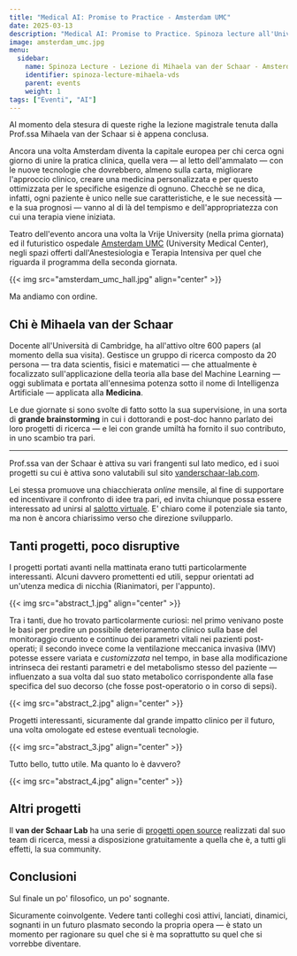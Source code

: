 ```yaml
---
title: "Medical AI: Promise to Practice - Amsterdam UMC"
date: 2025-03-13
description: "Medical AI: Promise to Practice. Spinoza lecture all'University Medical Center di Amsterdam tenuta dalla Prof.ssa Mihaela van der Schaar"
image: amsterdam_umc.jpg
menu:
  sidebar:
    name: Spinoza Lecture - Lezione di Mihaela van der Schaar - Amsterdam, Marzo 2025
    identifier: spinoza-lecture-mihaela-vds
    parent: events
    weight: 1
tags: ["Eventi", "AI"]
---
```


Al momento dela stesura di queste righe la lezione magistrale tenuta dalla Prof.ssa Mihaela van der Schaar si è appena conclusa.

Ancora una volta Amsterdam diventa la capitale europea per chi cerca ogni giorno di unire la pratica clinica, quella vera — al letto dell'ammalato — con le nuove tecnologie che dovrebbero, almeno sulla carta, migliorare l'approccio clinico, creare una medicina personalizzata e per questo ottimizzata per le specifiche esigenze di ognuno. Checchè se ne dica, infatti, ogni paziente è unico nelle sue caratteristiche, e le sue necessità — e la sua prognosi — vanno al di là del tempismo e dell'appropriatezza con cui una terapia viene iniziata.

Teatro dell'evento ancora una volta la Vrije University (nella prima giornata) ed il futuristico ospedale [Amsterdam UMC](https://g.co/kgs/PcVa2oD) (University Medical Center), negli spazi offerti dall'Anestesiologia e Terapia Intensiva per quel che riguarda il programma della seconda giornata.

{{< img src="amsterdam_umc_hall.jpg" align="center" >}}

Ma andiamo con ordine.

## Chi è Mihaela van der Schaar

Docente all'Università di Cambridge, ha all'attivo oltre 600 papers (al momento della sua visita). Gestisce un gruppo di ricerca composto da 20 persona — tra data scientis, fisici e matematici — che attualmente è focalizzato sull'applicazione della teoria alla base del Machine Learning — oggi sublimata e portata all'ennesima potenza sotto il nome di Intelligenza Artificiale — applicata alla **Medicina**.

Le due giornate si sono svolte di fatto sotto la sua supervisione, in una sorta di **grande brainstorming** in cui i dottorandi e post-doc hanno parlato dei loro progetti di ricerca — e lei con grande umiltà ha fornito il suo contributo, in uno scambio tra pari.

* * *

Prof.ssa van der Schaar è attiva su vari frangenti sul lato medico, ed i suoi progetti su cui è attiva sono valutabili sul sito [vanderschaar-lab.com](https://www.vanderschaar-lab.com).

Lei stessa promuove una chiacchierata _online_ mensile, al fine di supportare ed incentivare il confronto di idee tra pari, ed invita chiunque possa essere interessato ad unirsi al [salotto virtuale](https://www.vanderschaar-lab.com/engagement-sessions/inspiration-exchange/). E' chiaro come il potenziale sia tanto, ma non è ancora chiarissimo verso che direzione svilupparlo.

## Tanti progetti, poco disruptive

I progetti portati avanti nella mattinata erano tutti particolarmente interessanti. Alcuni davvero promettenti ed utili, seppur orientati ad un'utenza medica di nicchia (Rianimatori, per l'appunto).

{{< img src="abstract_1.jpg" align="center" >}}

Tra i tanti, due ho trovato particolarmente curiosi: nel primo venivano poste le basi per predire un possibile deterioramento clinico sulla base del monitoraggio cruento e continuo dei parametri vitali nei pazienti post-operati; il secondo invece come la ventilazione meccanica invasiva (IMV) potesse essere variata e _customizzata_ nel tempo, in base alla modificazione intrinseca dei restanti parametri e del metabolismo stesso del paziente — influenzato a sua volta dal suo stato metabolico corrispondente alla fase specifica del suo decorso (che fosse post-operatorio o in corso di sepsi).

{{< img src="abstract_2.jpg" align="center" >}}

Progetti interessanti, sicuramente dal grande impatto clinico per il futuro, una volta omologate ed estese eventuali tecnologie.

{{< img src="abstract_3.jpg" align="center" >}}

Tutto bello, tutto utile. Ma quanto lo è davvero?

{{< img src="abstract_4.jpg" align="center" >}}

## Altri progetti

Il **van der Schaar Lab** ha una serie di [progetti open source](https://github.com/vanderschaarlab) realizzati dal suo team di ricerca, messi a disposizione gratuitamente a quella che è, a tutti gli effetti, la sua community.

## Conclusioni

Sul finale un po' filosofico, un po' sognante.

Sicuramente coinvolgente. Vedere tanti colleghi così attivi, lanciati, dinamici, sognanti in un futuro plasmato secondo la propria opera — è stato un momento per ragionare su quel che si è ma soprattutto su quel che si vorrebbe diventare.